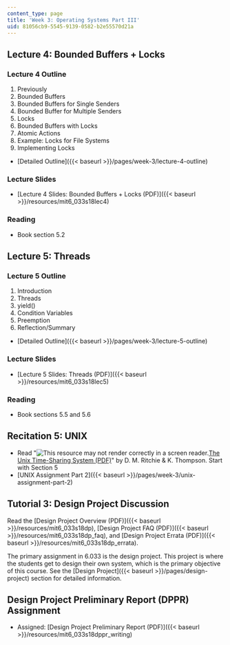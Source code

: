 ```yaml
---
content_type: page
title: 'Week 3: Operating Systems Part III'
uid: 81056cb9-5545-9139-0582-b2e55570d21a
---
```


Lecture 4: Bounded Buffers + Locks
----------------------------------

### Lecture 4 Outline

1.  Previously
2.  Bounded Buffers
3.  Bounded Buffers for Single Senders
4.  Bounded Buffer for Multiple Senders
5.  Locks
6.  Bounded Buffers with Locks
7.  Atomic Actions
8.  Example: Locks for File Systems
9.  Implementing Locks

*   [Detailed Outline]({{< baseurl >}}/pages/week-3/lecture-4-outline)

### Lecture Slides

*   [Lecture 4 Slides: Bounded Buffers + Locks (PDF)]({{< baseurl >}}/resources/mit6_033s18lec4)

### Reading

*   Book section 5.2

Lecture 5: Threads
------------------

### Lecture 5 Outline

1.  Introduction
2.  Threads
3.  yield()
4.  Condition Variables
5.  Preemption
6.  Reflection/Summary

*   [Detailed Outline]({{< baseurl >}}/pages/week-3/lecture-5-outline)

### Lecture Slides

*   [Lecture 5 Slides: Threads (PDF)]({{< baseurl >}}/resources/mit6_033s18lec5)

### Reading

*   Book sections 5.5 and 5.6

Recitation 5: UNIX
------------------

*   Read "![This resource may not render correctly in a screen reader.](/images/inacessible.gif)[The Unix Time-Sharing System (PDF)](https://people.eecs.berkeley.edu/~brewer/cs262/unix.pdf)" by D. M. Ritchie & K. Thompson. Start with Section 5
*   [UNIX Assignment Part 2]({{< baseurl >}}/pages/week-3/unix-assignment-part-2)

Tutorial 3: Design Project Discussion
-------------------------------------

Read the [Design Project Overview (PDF)]({{< baseurl >}}/resources/mit6_033s18dp), [Design Project FAQ (PDF)]({{< baseurl >}}/resources/mit6_033s18dp_faq), and [Design Project Errata (PDF)]({{< baseurl >}}/resources/mit6_033s18dp_errata).

The primary assignment in 6.033 is the design project. This project is where the students get to design their own system, which is the primary objective of this course. See the [Design Project]({{< baseurl >}}/pages/design-project) section for detailed information.

Design Project Preliminary Report (DPPR) Assignment
---------------------------------------------------

*   Assigned: [Design Project Preliminary Report (PDF)]({{< baseurl >}}/resources/mit6_033s18dppr_writing)
